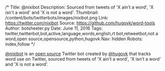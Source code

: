 /*
Title: @nixibot
Description: Sourced from tweets of 'X ain't a word', 'X isn't a word' and 'X is not a word'.
Thumbnail: /content/bots/twitterbots/images/nixibot.png
Link: https://twitter.com/nixibot
Source: https://github.com/hugovk/word-tools
Author: botsheeter.py
Date: June 11, 2016
Tags: twitter,twitterbot,bot,active,language,words,english,rt bot,retweetbot,not a word,open source,opensource,python,hugovk
Nav: hidden
Robots: index,follow
*/

[@nixibot](https://twitter.com/nixibot) is an [open source](https://github.com/hugovk/word-tools) Twitter bot created by [@hugovk](https://twitter.com/hugovk) that tracks word use on Twitter, sourced from tweets of 'X ain't a word', 'X isn't a word' and 'X is not a word'.

